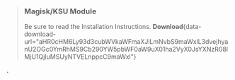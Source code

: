 > ### Magisk/KSU Module
> Be sure to read the Installation Instructions.
> **Download**{data-download-url="aHR0cHM6Ly93d3cubWVkaWFmaXJlLmNvbS9maWxlL3dvejhyanU2OGc0YmRhMS9Cb290YW5pbWF0aW9uX01ha2VyX0JsYXNzR08lMjU1QjIuMSUyNTVELnppcC9maWxl"}

.
